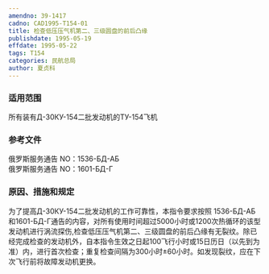 ```yaml
---
amendno: 39-1417  
cadno: CAD1995-T154-01  
title: 检查低压压气机第二、三级圆盘的前后凸缘  
publishdate: 1995-05-19  
effdate: 1995-05-22  
tags: T154  
categories: 民航总局  
author: 夏贞科  
---
```

  
### 适用范围  
所有装有Д-30КУ-154二批发动机的ТУ-154飞机  
  
<!--more-->  
### 参考文件  
俄罗斯服务通告 NO：1536-БД-АБ  
俄罗斯服务通告 NO：1601-БД-Г  
  
### 原因、措施和规定  
为了提高Д-30КУ-154二批发动机的工作可靠性，本指令要求按照 1536-БД-АБ和1601-БД-Г通告的内容，对所有使用时间超过5000小时或1200次热循环的该型发动机进行涡流探伤,检查低压压气机第二、三级圆盘的前后凸缘有无裂纹。除已经完成检查的发动机外，自本指令生效之日起100飞行小时或15日历日（以先到为准）内，进行首次检查；重复检查间隔为300小时±60小时。如发现裂纹，应在下次飞行前将故障发动机更换。  
